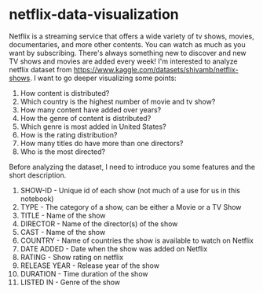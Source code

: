 # netflix-data-visualization

Netflix is a streaming service that offers a wide variety of tv shows, movies, documentaries, and more other contents. You can watch as much as you want by subscribing. There's always something new to discover and new TV shows and movies are added every week!
I'm interested to analyze netflix dataset from https://www.kaggle.com/datasets/shivamb/netflix-shows. I want to go deeper visualizing some points:
1. How content is distributed?
2. Which country is the highest number of movie and tv show?
3. How many content have added over years?
4. How the genre of content is distributed?
5. Which genre is most added in United States?
6. How is the rating distribution?
7. How many titles do have more than one directors?
8. Who is the most directed?

Before analyzing the dataset, I need to introduce you some features and the short description.
1. SHOW-ID - Unique id of each show (not much of a use for us in this notebook)
2. TYPE - The category of a show, can be either a Movie or a TV Show
3. TITLE - Name of the show
4. DIRECTOR - Name of the director(s) of the show
5. CAST - Name of the show
6. COUNTRY - Name of countries the show is available to watch on Netflix
7. DATE ADDED - Date when the show was added on Netflix
8. RATING - Show rating on netflix
9. RELEASE YEAR - Release year of the show
10. DURATION - Time duration of the show
11. LISTED IN - Genre of the show
